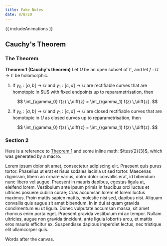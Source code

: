 ```yaml
---
title: Fake Notes
date: 8/8/20
---
```


{{ includeAnimations }}

## Cauchy's Theorem

### The Theorem

<theorem id="theorem-1">

**Theorem 1 (Cauchy's theorem)** Let $U$ be an open subset of $\mathbb{C}$, and let $f: U \to \mathbb{C}$ be holomorphic.

1.  If $\gamma_0: [a, b] \to U$ and $\gamma_1: [c, d] \to U$ are rectifiable curves that are homotopic in $U\$ with fixed endpoints up to reparametrisation, then

    $$
    \int_{\gamma_0} f(z) \,\diff{z}
        = \int_{\gamma_1} f(z) \,\diff{z}.
    $$

2.  If $\gamma_0: [a, b] \to U$ and $\gamma_1: [c, d] \to U$ are closed rectifiable curves that are homotopic in $U$ as closed curves up to reparametrisation, then

    $$
    \int_{\gamma_0} f(z) \,\diff{z}
        = \int_{\gamma_1} f(z) \,\diff{z}.
    $$

</theorem>

### Section 2

Here is a reference to [Theorem 1](#theorem-1) and some inline math: $\test{2}{3}$, which was generated by a macro.

Lorem ipsum dolor sit amet, consectetur adipiscing elit. Praesent quis purus tortor. Phasellus ut erat et risus sodales lacinia ut sed tortor. Maecenas dignissim, libero ac ornare varius, dolor dolor convallis erat, id bibendum nunc libero vel augue. Praesent in mauris dapibus, egestas ligula at, eleifend lorem. Vestibulum ante ipsum primis in faucibus orci luctus et ultrices posuere cubilia curae; Cras accumsan lorem et lorem luctus maximus. Proin mattis sapien mattis, molestie nisi sed, dapibus nisi. Aliquam convallis quis augue sit amet bibendum. In in dui at quam gravida condimentum eu ut ligula. Donec vulputate accumsan massa, sit amet rhoncus enim porta eget. Praesent gravida vestibulum mi ac tempor. Nullam ultricies, augue non gravida tincidunt, ante ligula lobortis arcu, et mattis eros mauris efficitur ex. Suspendisse dapibus imperdiet lectus, nec tristique elit ullamcorper quis.

<animation id="animation-1"></animation>

Words after the canvas.
